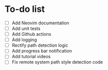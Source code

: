 # To-do list

- [ ] Add Neovim documentation
- [ ] Add unit tests
- [ ] Add Github actions
- [ ] Add logging
- [ ] Rectify path detection logic
- [ ] Add progress bar notification
- [ ] Add tutorial videos
- [ ] Fix remote system path style detection code

